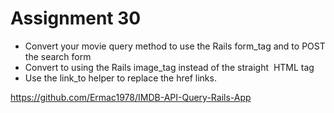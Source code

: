 # Assignment 30
* Convert your movie query method to use the Rails form_tag and to POST the search form
* Convert to using the Rails image_tag instead of the straight <img> HTML tag
* Use the link_to helper to replace the href links.

https://github.com/Ermac1978/IMDB-API-Query-Rails-App
